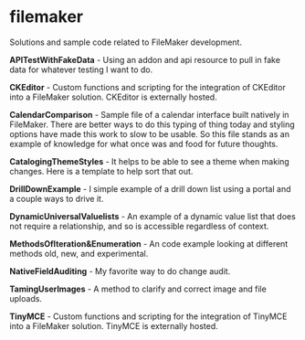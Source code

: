 # filemaker
 Solutions and sample code related to FileMaker development.


 **APITestWithFakeData** - Using an addon and api resource to pull in fake data for whatever testing I want to do.

 **CKEditor** - Custom functions and scripting for the integration of CKEditor into a FileMaker solution.  CKEditor is externally hosted.

 **CalendarComparison** - Sample file of a calendar interface built natively in FileMaker.  There are better ways to do this typing of thing today and styling options have made this work to slow to be usable.  So this file stands as an example of knowledge for what once was and food for future thoughts.

 **CatalogingThemeStyles** - It helps to be able to see a theme when making changes.  Here is a template to help sort that out.

 **DrillDownExample** - I simple example of a drill down list using a portal and a couple ways to drive it.

 **DynamicUniversalValuelists** - An example of a dynamic value list that does not require a relationship, and so is accessible regardless of context.

 **MethodsOfIteration&Enumeration** - An code example looking at different methods old, new, and experimental.

 **NativeFieldAuditing** - My favorite way to do change audit.

 **TamingUserImages** - A method to clarify and correct image and file uploads.

 **TinyMCE** - Custom functions and scripting for the integration of TinyMCE into a FileMaker solution.  TinyMCE is externally hosted.